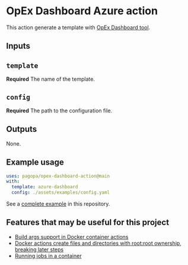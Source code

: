 # OpEx Dashboard Azure action

This action generate a template with [OpEx Dashboard tool](https://github.com/pagopa/opex-dashboard).

## Inputs

## `template`

**Required** The name of the template.

## `config`

**Required** The path to the configuration file.

## Outputs

None.

## Example usage

```yaml
uses: pagopa/opex-dashboard-action@main
with:
  template: azure-dashboard
  config: ./assets/examples/config.yaml
```

See a [complete example](.github/workflows/reflect.yml) in this repository.

## Features that may be useful for this project

- [Build args support in Docker container actions](https://github.com/orgs/community/discussions/25241)
- [Docker actions create files and directories with root:root ownership, breaking later steps](https://github.com/actions/runner/issues/1282)
- [Running jobs in a container](https://docs.github.com/en/actions/using-jobs/running-jobs-in-a-container)
